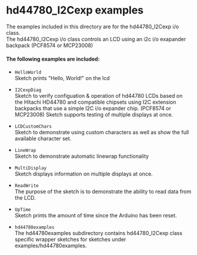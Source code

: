 hd44780_I2Cexp examples
=======================

The examples included in this directory are for the hd44780_I2Cexp i/o class.<br>
The hd44780_I2Cexp i/o class controls an LCD using an i2c i/o exapander backpack (PCF8574 or MCP23008)


#### The following examples are included:

- `HelloWorld`<br>
Sketch prints "Hello, World!" on the lcd

- `I2CexpDiag`<br>
Sketch to verify configuation & operation of hd44780 LCDs based
on the Hitachi HD44780 and compatible chipsets using I2C extension
backpacks that use a simple I2C i/o expander chip. (PCF8574 or MCP23008)
Sketch supports testing of multiple displays at once.

- `LCDCustomChars`<br>
Sketch to demonstrate using custom characters as well as show the full available character set.

- `LineWrap`<br>
Sketch to demonstrate automatic linewrap functionality

- `MultiDisplay`<br>
Sketch displays information on multiple displays at once.

- `ReadWrite`<br>
The purpose of the sketch is to demonstrate the ability to read data from
the LCD.

- `UpTime`<br>
Sketch prints the amount of time since the Arduino has been reset.

- `hd44780examples`<br>
The hd44780examples subdirectory contains
hd44780_I2Cexp class specific wrapper sketches for sketches under
examples/hd44780examples.
